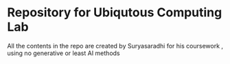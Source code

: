 # Repository for Ubiqutous Computing Lab

All the contents in the repo are created by Suryasaradhi for his coursework , using no generative or least AI methods
